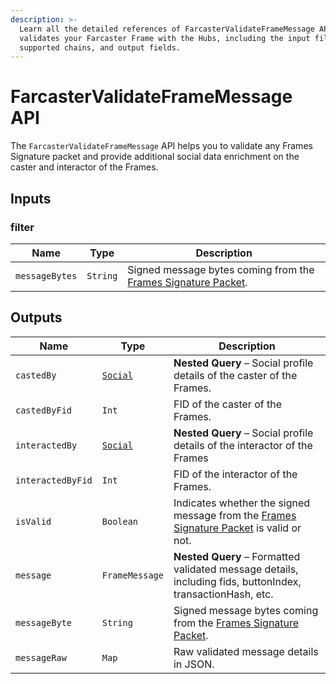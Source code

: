```yaml
---
description: >-
  Learn all the detailed references of FarcasterValidateFrameMessage API that
  validates your Farcaster Frame with the Hubs, including the input filters,
  supported chains, and output fields.
---
```


# FarcasterValidateFrameMessage API

The `FarcasterValidateFrameMessage` API helps you to validate any Frames Signature packet and provide additional social data enrichment on the caster and interactor of the Frames.

## Inputs

### filter

| Name           | Type     | Description                                                                                                                              |
| -------------- | -------- | ---------------------------------------------------------------------------------------------------------------------------------------- |
| `messageBytes` | `String` | Signed message bytes coming from the [Frames Signature Packet](https://docs.farcaster.xyz/reference/frames/spec#frame-signature-packet). |

## Outputs

| Name              | Type                       | Description                                                                                                                                                       |
| ----------------- | -------------------------- | ----------------------------------------------------------------------------------------------------------------------------------------------------------------- |
| `castedBy`        | [`Social`](socials-api.md) | **Nested Query** – Social profile details of the caster of the Frames.                                                                                            |
| `castedByFid`     | `Int`                      | FID of the caster of the Frames.                                                                                                                                  |
| `interactedBy`    | [`Social`](socials-api.md) | **Nested Query** – Social profile details of the interactor of the Frames                                                                                         |
| `interactedByFid` | `Int`                      | FID of the interactor of the Frames.                                                                                                                              |
| `isValid`         | `Boolean`                  | Indicates whether the signed message from the [Frames Signature Packet](https://docs.farcaster.xyz/reference/frames/spec#frame-signature-packet) is valid or not. |
| `message`         | `FrameMessage`             | **Nested Query** – Formatted validated message details, including fids, buttonIndex, transactionHash, etc.                                                        |
| `messageByte`     | `String`                   | Signed message bytes coming from the [Frames Signature Packet](https://docs.farcaster.xyz/reference/frames/spec#frame-signature-packet).                          |
| `messageRaw`      | `Map`                      | Raw validated message details in JSON.                                                                                                                            |
